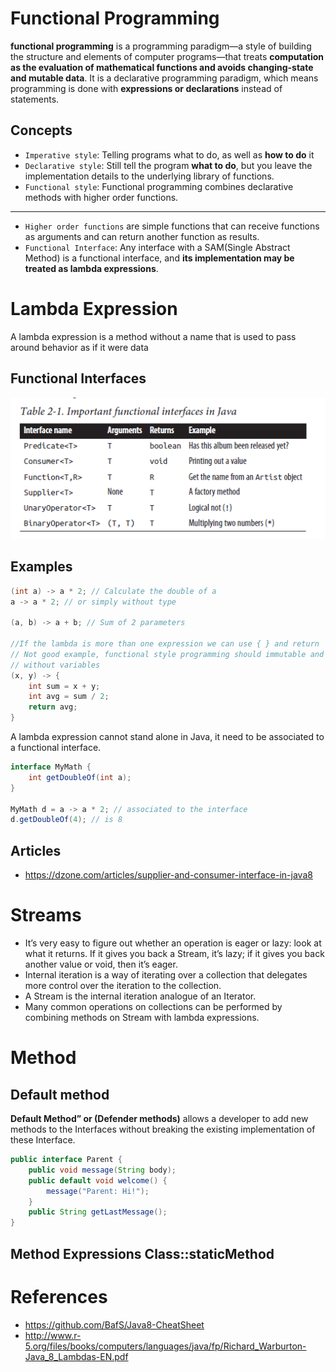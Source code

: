 # Functional Programming
**functional programming** is a programming paradigm—a style of building the structure and elements of computer programs—that treats **computation as the evaluation of mathematical functions and avoids changing-state and mutable data**. It is a declarative programming paradigm, which means programming is done with **expressions or declarations** instead of statements.
 
## Concepts
* `Imperative style`: Telling programs what to do, as well as **how to do** it
* `Declarative style`: Still tell the program **what to do**, but you leave the implementation details to the underlying library of functions. 
* `Functional style`: Functional programming combines declarative methods with higher order functions.

---
* `Higher order functions` are simple functions that can receive functions as arguments and can return another function as results.
* `Functional Interface`: Any interface with a SAM(Single Abstract Method) is a functional interface, and **its implementation may be treated as lambda expressions**.

# Lambda Expression
A lambda expression is a method without a name that is used to pass around behavior
as if it were data

## Functional Interfaces
![Functional Interfaces](images/FunctionInterfaces.PNG)

## Examples

```java
(int a) -> a * 2; // Calculate the double of a
a -> a * 2; // or simply without type

(a, b) -> a + b; // Sum of 2 parameters

//If the lambda is more than one expression we can use { } and return
// Not good example, functional style programming should immutable and 
// without variables
(x, y) -> {
    int sum = x + y;
    int avg = sum / 2;
    return avg;
}
```

A lambda expression cannot stand alone in Java, it need to be associated to a functional interface.

```java
interface MyMath {
    int getDoubleOf(int a);
}
    
MyMath d = a -> a * 2; // associated to the interface
d.getDoubleOf(4); // is 8
```

## Articles
* https://dzone.com/articles/supplier-and-consumer-interface-in-java8

# Streams
* It’s very easy to figure out whether an operation is eager or lazy: look at what it returns. If it gives you back a Stream, it’s lazy; if it gives you back another value or void, then it’s eager.
* Internal iteration is a way of iterating over a collection that delegates more control over the iteration to the collection.
* A Stream is the internal iteration analogue of an Iterator.
* Many common operations on collections can be performed by combining methods on Stream with lambda expressions.

# Method 
## Default method
**Default Method” or (Defender methods)** allows a developer to add new methods to the Interfaces without breaking the existing implementation of these Interface.

```java
public interface Parent {
    public void message(String body);
    public default void welcome() {
        message("Parent: Hi!");
    }
    public String getLastMessage();
}
```

## Method Expressions Class::staticMethod



# References
* https://github.com/BafS/Java8-CheatSheet
* http://www.r-5.org/files/books/computers/languages/java/fp/Richard_Warburton-Java_8_Lambdas-EN.pdf
